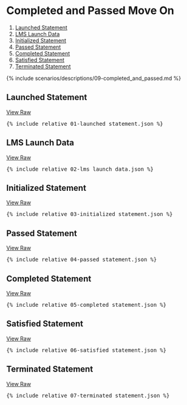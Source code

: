 ---
---

# Completed and Passed Move On

1. [Launched Statement](#launched-statement)
1. [LMS Launch Data](#lms-launch-data)
1. [Initialized Statement](#initialized-statement)
1. [Passed Statement](#passed-statement)
1. [Completed Statement](#completed-statement)
1. [Satisfied Statement](#satisfied-statement)
1. [Terminated Statement](#terminated-statement)

{% include scenarios/descriptions/09-completed_and_passed.md %}

## Launched Statement

[View Raw](01-launched_statement.json)

<pre>
{% include_relative 01-launched_statement.json %}
</pre>

## LMS Launch Data

[View Raw](02-lms_launch_data.json)

<pre>
{% include_relative 02-lms_launch_data.json %}
</pre>

## Initialized Statement

[View Raw](03-initialized_statement.json)

<pre>
{% include_relative 03-initialized_statement.json %}
</pre>

## Passed Statement

[View Raw](04-passed_statement.json)

<pre>
{% include_relative 04-passed_statement.json %}
</pre>

## Completed Statement

[View Raw](05-completed_statement.json)

<pre>
{% include_relative 05-completed_statement.json %}
</pre>

## Satisfied Statement

[View Raw](06-satisfied_statement.json)

<pre>
{% include_relative 06-satisfied_statement.json %}
</pre>

## Terminated Statement

[View Raw](07-terminated_statement.json)

<pre>
{% include_relative 07-terminated_statement.json %}
</pre>


